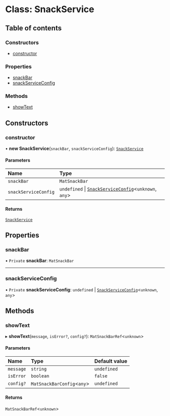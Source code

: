 # Class: SnackService

## Table of contents

### Constructors

- [constructor](SnackService.md#constructor)

### Properties

- [snackBar](SnackService.md#snackbar)
- [snackServiceConfig](SnackService.md#snackserviceconfig)

### Methods

- [showText](SnackService.md#showtext)

## Constructors

### constructor

• **new SnackService**(`snackBar`, `snackServiceConfig`): [`SnackService`](SnackService.md)

#### Parameters

| Name | Type |
| :------ | :------ |
| `snackBar` | `MatSnackBar` |
| `snackServiceConfig` | `undefined` \| [`SnackServiceConfig`](../interfaces/SnackServiceConfig.md)\<`unknown`, `any`\> |

#### Returns

[`SnackService`](SnackService.md)

## Properties

### snackBar

• `Private` **snackBar**: `MatSnackBar`

___

### snackServiceConfig

• `Private` **snackServiceConfig**: `undefined` \| [`SnackServiceConfig`](../interfaces/SnackServiceConfig.md)\<`unknown`, `any`\>

## Methods

### showText

▸ **showText**(`message`, `isError?`, `config?`): `MatSnackBarRef`\<`unknown`\>

#### Parameters

| Name | Type | Default value |
| :------ | :------ | :------ |
| `message` | `string` | `undefined` |
| `isError` | `boolean` | `false` |
| `config?` | `MatSnackBarConfig`\<`any`\> | `undefined` |

#### Returns

`MatSnackBarRef`\<`unknown`\>
